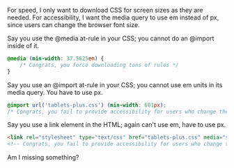 For speed, I only want to download CSS for screen sizes as they are needed. For accessibility, I want the media query to use em instead of px, since users can change the browser font size.

Say you use the @media at-rule in your CSS; you cannot do an @import inside of it.

```CSS
@media (min-width: 37.5625em) {
    /* Congrats, you force downloading tons of rules */
}
```

Say you use an @import at-rule in your CSS; you cannot use em units in its media query. You have to use px.

```CSS
@import url('tablets-plus.css') (min-width: 601px);
/* Congrats, you fail to provide accessibility for users who change the default font size */
```

Say you use a link element in the HTML; again can't use em, have to use px.

```HTML
<link rel="stylesheet" type="text/css" href="tablets-plus.css" media="screen and (min-width: 601px)">
<!-- Congrats, you fail to provide accessibility for users who change the default font size -->
```

Am I missing something?